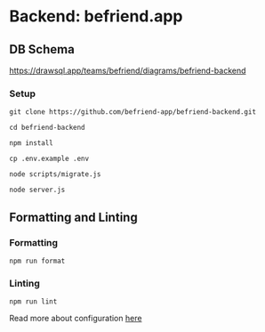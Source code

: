 # Backend: befriend.app

## DB Schema

https://drawsql.app/teams/befriend/diagrams/befriend-backend

### Setup

`git clone https://github.com/befriend-app/befriend-backend.git`

`cd befriend-backend`

`npm install`

`cp .env.example .env`

`node scripts/migrate.js`

`node server.js`

## Formatting and Linting

### Formatting

`npm run format`

### Linting

`npm run lint`

Read more about configuration [here](https://eslint.org/docs/latest/use/configure/)